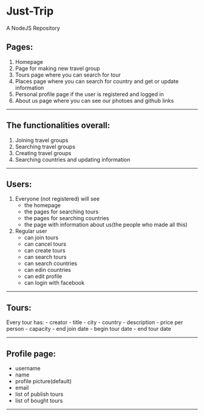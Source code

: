 # Just-Trip
A NodeJS Repository

## Pages:
1. Homepage
2. Page for making new travel group
3. Tours page where you can search for tour
4. Places page where you can search for country and get or update information
5. Personal profile page if the user is registered and logged in
6. About us page where you can see our photoes and github links 

------------------------------------------

## The functionalities overall:
1. Joining travel groups
2. Searching travel groups
3. Creating travel groups
4. Searching countries and updating information

-------------------------------------

## Users:
1. Everyone (not registered) will see 
	- the homepage
	- the pages for searching tours
    - the pages for searching countries
	- the page with information about us(the people who made all this)
2. Regular user 
	- can join tours
    - can cancel tours
	- can create tours
	- can search tours
	- can search countries
	- can edin countries
	- can edit profile
    - can login with facebook

-----------------------------------

## Tours:
Every tour has:
	- creator
	- title
	- city
	- country
	- description
	- price per person
    - capacity 
    - end join date 
    - begin tour date
    - end tour date

--------------------------------------

## Profile page:
- username
- name
- profile picture(default)
- email
- list of publish tours
- list of bought tours

---------------------------------------------





